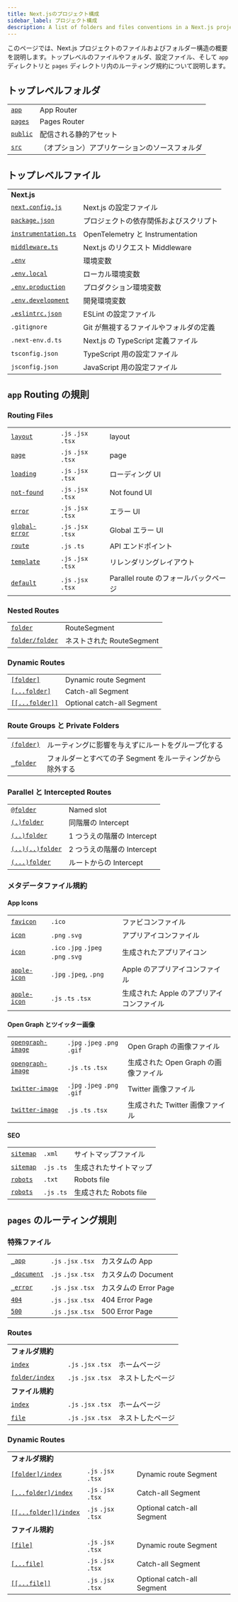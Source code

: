 ```yaml
---
title: Next.jsのプロジェクト構成
sidebar_label: プロジェクト構成
description: A list of folders and files conventions in a Next.js project
---
```


このページでは、Next.js プロジェクトのファイルおよびフォルダー構造の概要を説明します。トップレベルのファイルやフォルダ、設定ファイル、そして `app` ディレクトリと `pages` ディレクトリ内のルーティング規約について説明します。

## トップレベルフォルダ

|                                                                                 |                                                |
| ------------------------------------------------------------------------------- | ---------------------------------------------- |
| [`app`](/docs/app-router/building-your-application/routing)                     | App Router                                     |
| [`pages`](https://nextjs.org/docs/pages/building-your-application/routing)      | Pages Router                                   |
| [`public`](/docs/app-router/building-your-application/optimizing/static-assets) | 配信される静的アセット                         |
| [`src`](/docs/app-router/building-your-application/configuring/src-directory)   | （オプション）アプリケーションのソースフォルダ |

## トップレベルファイル

|                                                                                                    |                                        |
| -------------------------------------------------------------------------------------------------- | -------------------------------------- |
| **Next.js**                                                                                        |                                        |
| [`next.config.js`](/docs/app-router/api-reference/next-config-js/)                                 | Next.js の設定ファイル                 |
| [`package.json`](/docs/app-router/getting-started/installation)                                    | プロジェクトの依存関係およびスクリプト |
| [`instrumentation.ts`](/docs/app-router/building-your-application/optimizing/instrumentation)      | OpenTelemetry と Instrumentation       |
| [`middleware.ts`](/docs/app-router/building-your-application/routing/middleware)                   | Next.js のリクエスト Middleware        |
| [`.env`](/docs/app-router/building-your-application/configuring/environment-variables)             | 環境変数                               |
| [`.env.local`](/docs/app-router/building-your-application/configuring/environment-variables)       | ローカル環境変数                       |
| [`.env.production`](/docs/app-router/building-your-application/configuring/environment-variables)  | プロダクション環境変数                 |
| [`.env.development`](/docs/app-router/building-your-application/configuring/environment-variables) | 開発環境変数                           |
| [`.eslintrc.json`](/docs/app-router/building-your-application/configuring/eslint)                  | ESLint の設定ファイル                  |
| `.gitignore`                                                                                       | Git が無視するファイルやフォルダの定義 |
| `.next-env.d.ts`                                                                                   | Next.js の TypeScript 定義ファイル     |
| `tsconfig.json`                                                                                    | TypeScript 用の設定ファイル            |
| `jsconfig.json`                                                                                    | JavaScript 用の設定ファイル            |

## `app` Routing の規則

### Routing Files

|                                                                                        |                     |                                       |
| -------------------------------------------------------------------------------------- | ------------------- | ------------------------------------- |
| [`layout`](/docs/app-router/api-reference/file-conventions/layout)                     | `.js` `.jsx` `.tsx` | layout                                |
| [`page`](/docs/app-router/api-reference/file-conventions/page)                         | `.js` `.jsx` `.tsx` | page                                  |
| [`loading`](/docs/app-router/api-reference/file-conventions/loading)                   | `.js` `.jsx` `.tsx` | ローディング UI                       |
| [`not-found`](/docs/app-router/api-reference/file-conventions/not-found)               | `.js` `.jsx` `.tsx` | Not found UI                          |
| [`error`](/docs/app-router/api-reference/file-conventions/error)                       | `.js` `.jsx` `.tsx` | エラー UI                             |
| [`global-error`](/docs/app-router/api-reference/file-conventions/error#global-errorjs) | `.js` `.jsx` `.tsx` | Global エラー UI                      |
| [`route`](/docs/app-router/api-reference/file-conventions/route)                       | `.js` `.ts`         | API エンドポイント                    |
| [`template`](/docs/app-router/api-reference/file-conventions/template)                 | `.js` `.jsx` `.tsx` | リレンダリングレイアウト              |
| [`default`](/docs/app-router/api-reference/file-conventions/default)                   | `.js` `.jsx` `.tsx` | Parallel route のフォールバックページ |

### Nested Routes

|                                                                                           |                           |
| ----------------------------------------------------------------------------------------- | ------------------------- |
| [`folder`](/docs/app-router/building-your-application/routing/#ルート-segment)            | RouteSegment              |
| [`folder/folder`](/docs/app-router/building-your-application/routing/#ネストされたルート) | ネストされた RouteSegment |

### Dynamic Routes

|                                                                                                                         |                            |
| ----------------------------------------------------------------------------------------------------------------------- | -------------------------- |
| [`[folder]`](/docs/app-router/building-your-application/routing/dynamic-routes#規約)                                    | Dynamic route Segment      |
| [`[...folder]`](/docs/app-router/building-your-application/routing/dynamic-routes#キャッチオール-segment)               | Catch-all Segment          |
| [`[[...folder]]`](/docs/app-router/building-your-application/routing/dynamic-routes#オプションのキャッチオール-segment) | Optional catch-all Segment |

### Route Groups と Private Folders

|                                                                                                 |                                                           |
| ----------------------------------------------------------------------------------------------- | --------------------------------------------------------- |
| [`(folder)`](/docs/app-router/building-your-application/routing/route-groups#規約)              | ルーティングに影響を与えずにルートをグループ化する        |
| [`_folder`](/docs/app-router/building-your-application/routing/colocation#プライベートフォルダ) | フォルダーとすべての子 Segment をルーティングから除外する |

### Parallel と Intercepted Routes

|                                                                                                 |                            |
| ----------------------------------------------------------------------------------------------- | -------------------------- |
| [`@folder`](/docs/app-router/building-your-application/routing/parallel-routes#規約)            | Named slot                 |
| [`(.)folder`](/docs/app-router/building-your-application/routing/intercepting-routes#規約)      | 同階層の Intercept         |
| [`(..)folder`](/docs/app-router/building-your-application/routing/intercepting-routes#規約)     | 1 つうえの階層の Intercept |
| [`(..)(..)folder`](/docs/app-router/building-your-application/routing/intercepting-routes#規約) | 2 つうえの階層の Intercept |
| [`(...)folder`](/docs/app-router/building-your-application/routing/intercepting-routes#規約)    | ルートからの Intercept     |

### メタデータファイル規約

#### App Icons

|                                                                                                                              |                                     |                                           |
| ---------------------------------------------------------------------------------------------------------------------------- | ----------------------------------- | ----------------------------------------- |
| [`favicon`](/docs/app-router/api-reference/file-conventions/metadata/app-icons#favicon)                                      | `.ico`                              | ファビコンファイル                        |
| [`icon`](/docs/app-router/api-reference/file-conventions/metadata/app-icons#icon)                                            | `.png` `.svg`                       | アプリアイコンファイル                    |
| [`icon`](/docs/app-router/api-reference/file-conventions/metadata/app-icons#アイコンを生成するコードを使用するjststsx)       | `.ico` `.jpg` `.jpeg` `.png` `.svg` | 生成されたアプリアイコン                  |
| [`apple-icon`](/docs/app-router/api-reference/file-conventions/metadata/app-icons#apple-icon)                                | `.jpg` `.jpeg`, `.png`              | Apple のアプリアイコンファイル            |
| [`apple-icon`](/docs/app-router/api-reference/file-conventions/metadata/app-icons#アイコンを生成するコードを使用するjststsx) | `.js` `.ts` `.tsx`                  | 生成された Apple のアプリアイコンファイル |

#### Open Graph とツイッター画像

|                                                                                                                                         |                              |                                      |
| --------------------------------------------------------------------------------------------------------------------------------------- | ---------------------------- | ------------------------------------ |
| [`opengraph-image`](/docs/app-router/api-reference/file-conventions/metadata/opengraph-image#opengraph-image)                           | `.jpg` `.jpeg` `.png` `.gif` | Open Graph の画像ファイル            |
| [`opengraph-image`](/docs/app-router/api-reference/file-conventions/metadata/opengraph-image#アイコンを生成するコードを使用するjststsx) | `.js` `.ts` `.tsx`           | 生成された Open Graph の画像ファイル |
| [`twitter-image`](/docs/app-router/api-reference/file-conventions/metadata/opengraph-image#twitter-image)                               | `.jpg` `.jpeg` `.png` `.gif` | Twitter 画像ファイル                 |
| [`twitter-image`](/docs/app-router/api-reference/file-conventions/metadata/opengraph-image#アイコンを生成するコードを使用するjststsx)   | `.js` `.ts` `.tsx`           | 生成された Twitter 画像ファイル      |

#### SEO

|                                                                                                      |             |                        |
| ---------------------------------------------------------------------------------------------------- | ----------- | ---------------------- |
| [`sitemap`](/docs/app-router/api-reference/file-conventions/metadata/sitemap#静的なsitemapxml)       | `.xml`      | サイトマップファイル   |
| [`sitemap`](/docs/app-router/api-reference/file-conventions/metadata/sitemap#サイトマップを生成する) | `.js` `.ts` | 生成されたサイトマップ |
| [`robots`](/docs/app-router/api-reference/file-conventions/metadata/robots#静的なrobotstxt)          | `.txt`      | Robots file            |
| [`robots`](/docs/app-router/api-reference/file-conventions/metadata/robots#robotsファイルを生成する) | `.js` `.ts` | 生成された Robots file |

## `pages` のルーティング規則

### 特殊ファイル

|                                                                                                                               |                     |                       |
| ----------------------------------------------------------------------------------------------------------------------------- | ------------------- | --------------------- |
| [`_app`](https://nextjs.org/docs/pages/building-your-application/routing/custom-app)                                          | `.js` `.jsx` `.tsx` | カスタムの App        |
| [`_document`](https://nextjs.org/docs/pages/building-your-application/routing/custom-document)                                | `.js` `.jsx` `.tsx` | カスタムの Document   |
| [`_error`](https://nextjs.org/docs/pages/building-your-application/routing/custom-error#more-advanced-error-page-customizing) | `.js` `.jsx` `.tsx` | カスタムの Error Page |
| [`404`](https://nextjs.org/docs/pages/building-your-application/routing/custom-error#404-page)                                | `.js` `.jsx` `.tsx` | 404 Error Page        |
| [`500`](https://nextjs.org/docs/pages/building-your-application/routing/custom-error#500-page)                                | `.js` `.jsx` `.tsx` | 500 Error Page        |

### Routes

|                                                                                                                  |                     |                  |
| ---------------------------------------------------------------------------------------------------------------- | ------------------- | ---------------- |
| **フォルダ規約**　                                                                                               |                     |                  |
| [`index`](https://nextjs.org/docs/pages/building-your-application/routing/pages-and-layouts#index-routes)　      | `.js` `.jsx` `.tsx` | ホームページ     |
| [`folder/index`](https://nextjs.org/docs/pages/building-your-application/routing/pages-and-layouts#index-routes) | `.js` `.jsx` `.tsx` | ネストしたページ |
| **ファイル規約**　                                                                                               |                     |                  |
| [`index`](https://nextjs.org/docs/pages/building-your-application/routing/pages-and-layouts#index-routes)　      | `.js` `.jsx` `.tsx` | ホームページ     |
| [`file`](https://nextjs.org/docs/pages/building-your-application/routing/pages-and-layouts)　                    | `.js` `.jsx` `.tsx` | ネストしたページ |

### Dynamic Routes

|                                                                                                                                     |                     |                            |
| ----------------------------------------------------------------------------------------------------------------------------------- | ------------------- | -------------------------- |
| **フォルダ規約**                                                                                                                    |                     |                            |
| [`[folder]/index`](https://nextjs.org/docs/pages/building-your-application/routing/dynamic-routes)                                  | `.js` `.jsx` `.tsx` | Dynamic route Segment      |
| [`[...folder]/index`](https://nextjs.org/docs/pages/building-your-application/routing/dynamic-routes#catch-all-segments)            | `.js` `.jsx` `.tsx` | Catch-all Segment          |
| [`[[...folder]]/index`](https://nextjs.org/docs/pages/building-your-application/routing/dynamic-routes#optional-catch-all-segments) | `.js` `.jsx` `.tsx` | Optional catch-all Segment |
| **ファイル規約**                                                                                                                    |                     |                            |
| [`[file]`](https://nextjs.org/docs/pages/building-your-application/routing/dynamic-routes)                                          | `.js` `.jsx` `.tsx` | Dynamic route Segment      |
| [`[...file]`](https://nextjs.org/docs/pages/building-your-application/routing/dynamic-routes#catch-all-segments)                    | `.js` `.jsx` `.tsx` | Catch-all Segment          |
| [`[[...file]]`](https://nextjs.org/docs/pages/building-your-application/routing/dynamic-routes#optional-catch-all-segments)         | `.js` `.jsx` `.tsx` | Optional catch-all Segment |

